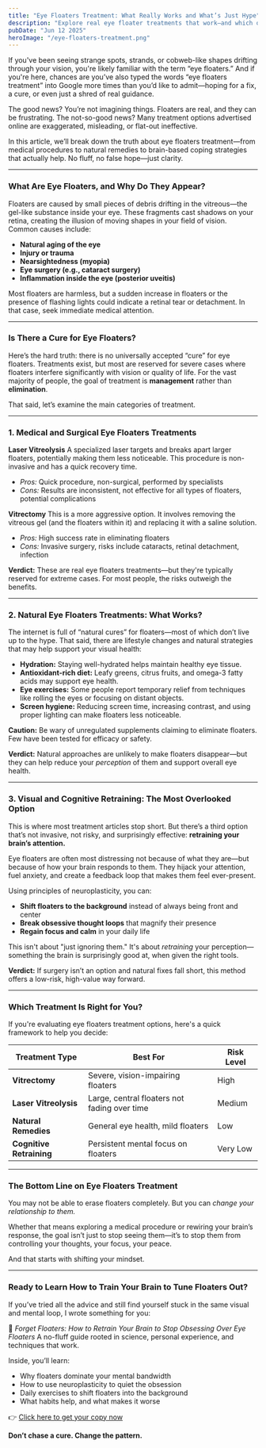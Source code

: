 ```yaml
---
title: "Eye Floaters Treatment: What Really Works and What’s Just Hype"
description: "Explore real eye floater treatments that work—and which ones are just hype. Discover science-backed options, natural remedies, and why your brain may hold the key to relief."
pubDate: "Jun 12 2025"
heroImage: "/eye-floaters-treatment.png"
---
```


If you've been seeing strange spots, strands, or cobweb-like shapes drifting through your vision, you're likely familiar with the term “eye floaters.” And if you're here, chances are you’ve also typed the words “eye floaters treatment” into Google more times than you’d like to admit—hoping for a fix, a cure, or even just a shred of real guidance.

The good news? You’re not imagining things. Floaters are real, and they can be frustrating. The not-so-good news? Many treatment options advertised online are exaggerated, misleading, or flat-out ineffective.

In this article, we’ll break down the truth about eye floaters treatment—from medical procedures to natural remedies to brain-based coping strategies that actually help. No fluff, no false hope—just clarity.

---

### What Are Eye Floaters, and Why Do They Appear?

Floaters are caused by small pieces of debris drifting in the vitreous—the gel-like substance inside your eye. These fragments cast shadows on your retina, creating the illusion of moving shapes in your field of vision. Common causes include:

* **Natural aging of the eye**
* **Injury or trauma**
* **Nearsightedness (myopia)**
* **Eye surgery (e.g., cataract surgery)**
* **Inflammation inside the eye (posterior uveitis)**

Most floaters are harmless, but a sudden increase in floaters or the presence of flashing lights could indicate a retinal tear or detachment. In that case, seek immediate medical attention.

---

### Is There a Cure for Eye Floaters?

Here’s the hard truth: there is no universally accepted “cure” for eye floaters. Treatments exist, but most are reserved for severe cases where floaters interfere significantly with vision or quality of life. For the vast majority of people, the goal of treatment is **management** rather than **elimination**.

That said, let’s examine the main categories of treatment.

---

### 1. Medical and Surgical Eye Floaters Treatments

**Laser Vitreolysis**
A specialized laser targets and breaks apart larger floaters, potentially making them less noticeable. This procedure is non-invasive and has a quick recovery time.

* *Pros:* Quick procedure, non-surgical, performed by specialists
* *Cons:* Results are inconsistent, not effective for all types of floaters, potential complications

**Vitrectomy**
This is a more aggressive option. It involves removing the vitreous gel (and the floaters within it) and replacing it with a saline solution.

* *Pros:* High success rate in eliminating floaters
* *Cons:* Invasive surgery, risks include cataracts, retinal detachment, infection

**Verdict:** These are real eye floaters treatments—but they're typically reserved for extreme cases. For most people, the risks outweigh the benefits.

---

### 2. Natural Eye Floaters Treatments: What Works?

The internet is full of “natural cures” for floaters—most of which don’t live up to the hype. That said, there are lifestyle changes and natural strategies that may help support your visual health:

* **Hydration:** Staying well-hydrated helps maintain healthy eye tissue.
* **Antioxidant-rich diet:** Leafy greens, citrus fruits, and omega-3 fatty acids may support eye health.
* **Eye exercises:** Some people report temporary relief from techniques like rolling the eyes or focusing on distant objects.
* **Screen hygiene:** Reducing screen time, increasing contrast, and using proper lighting can make floaters less noticeable.

**Caution:** Be wary of unregulated supplements claiming to eliminate floaters. Few have been tested for efficacy or safety.

**Verdict:** Natural approaches are unlikely to make floaters disappear—but they can help reduce your *perception* of them and support overall eye health.

---

### 3. Visual and Cognitive Retraining: The Most Overlooked Option

This is where most treatment articles stop short. But there’s a third option that’s not invasive, not risky, and surprisingly effective: **retraining your brain’s attention.**

Eye floaters are often most distressing not because of what they are—but because of how your brain responds to them. They hijack your attention, fuel anxiety, and create a feedback loop that makes them feel ever-present.

Using principles of neuroplasticity, you can:

* **Shift floaters to the background** instead of always being front and center
* **Break obsessive thought loops** that magnify their presence
* **Regain focus and calm** in your daily life

This isn't about "just ignoring them." It's about *retraining* your perception—something the brain is surprisingly good at, when given the right tools.

**Verdict:** If surgery isn’t an option and natural fixes fall short, this method offers a low-risk, high-value way forward.

---

### Which Treatment Is Right for You?

If you're evaluating eye floaters treatment options, here's a quick framework to help you decide:

| Treatment Type           | Best For                                     | Risk Level |
| ------------------------ | -------------------------------------------- | ---------- |
| **Vitrectomy**           | Severe, vision-impairing floaters            | High       |
| **Laser Vitreolysis**    | Large, central floaters not fading over time | Medium     |
| **Natural Remedies**     | General eye health, mild floaters            | Low        |
| **Cognitive Retraining** | Persistent mental focus on floaters          | Very Low   |

---

### The Bottom Line on Eye Floaters Treatment

You may not be able to erase floaters completely. But you can *change your relationship to them.*

Whether that means exploring a medical procedure or rewiring your brain’s response, the goal isn’t just to stop seeing them—it’s to stop them from controlling your thoughts, your focus, your peace.

And that starts with shifting your mindset.

---

### Ready to Learn How to Train Your Brain to Tune Floaters Out?

If you’ve tried all the advice and still find yourself stuck in the same visual and mental loop, I wrote something for you:

📘 *Forget Floaters: How to Retrain Your Brain to Stop Obsessing Over Eye Floaters*
A no-fluff guide rooted in science, personal experience, and techniques that work.

Inside, you’ll learn:

* Why floaters dominate your mental bandwidth
* How to use neuroplasticity to quiet the obsession
* Daily exercises to shift floaters into the background
* What habits help, and what makes it worse

👉 [Click here to get your copy now](/)

**Don’t chase a cure. Change the pattern.**

